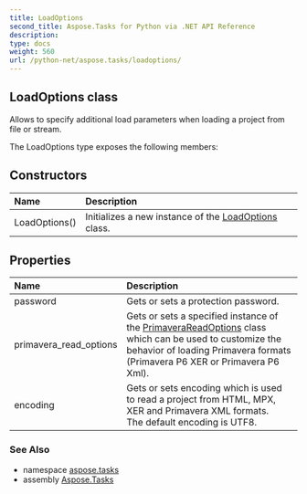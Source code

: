 ```yaml
---
title: LoadOptions
second_title: Aspose.Tasks for Python via .NET API Reference
description: 
type: docs
weight: 560
url: /python-net/aspose.tasks/loadoptions/
---
```


## LoadOptions class

Allows to specify additional load parameters when loading a project from file or stream.

The LoadOptions type exposes the following members:
## Constructors
| Name | Description |
| :- | :- |
|LoadOptions()|Initializes a new instance of the [LoadOptions](/tasks/python-net/aspose.tasks/loadoptions/) class.|
## Properties
| Name | Description |
| :- | :- |
|password|Gets or sets a protection password.|
|primavera_read_options|Gets or sets a specified instance of the [PrimaveraReadOptions](/tasks/python-net/aspose.tasks/primaverareadoptions/) class which can be used to customize the behavior of loading Primavera formats (Primavera P6 XER or Primavera P6 Xml).|
|encoding|Gets or sets encoding which is used to read a project from HTML, MPX, XER and Primavera XML formats.<br/>            The default encoding is UTF8.|

### See Also

* namespace [aspose.tasks](/tasks/python-net/aspose.tasks/)
* assembly [Aspose.Tasks](/tasks/python-net/)

